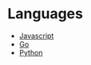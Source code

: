 # Languages

* [Javascript](./javascript/README.md)
* [Go](../go/index.md)
* [Python](./python/README.md)
